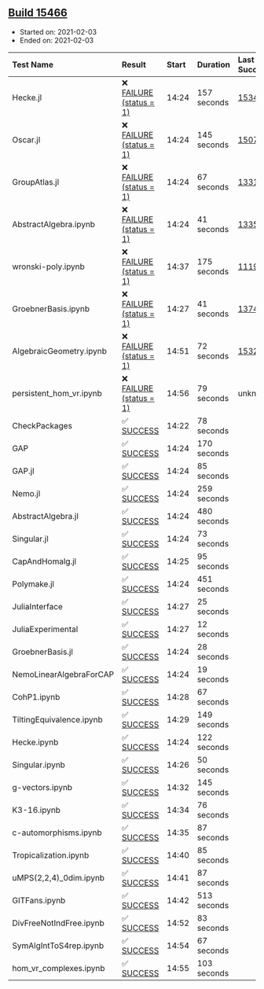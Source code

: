 ## [Build 15466](https://oscarci.mathematik.uni-kl.de/job/oscar/15466/)

* Started on: 2021-02-03
* Ended on: 2021-02-03

| Test Name    | Result | Start | Duration | Last Success | First Failure |
|:-------------|:-------|:------|:---------|:-------------|:--------------|
| Hecke.jl | ❌ [FAILURE (status = 1)](https://oscarci.mathematik.uni-kl.de/job/oscar/15466/artifact/logs/build-15466/Hecke.jl.log) | 14:24 | 157 seconds | [15344](https://oscarci.mathematik.uni-kl.de/job/oscar/15344/) | [15348](https://oscarci.mathematik.uni-kl.de/job/oscar/15348/) |
| Oscar.jl | ❌ [FAILURE (status = 1)](https://oscarci.mathematik.uni-kl.de/job/oscar/15466/artifact/logs/build-15466/Oscar.jl.log) | 14:24 | 145 seconds | [15079](https://oscarci.mathematik.uni-kl.de/job/oscar/15079/) | [15080](https://oscarci.mathematik.uni-kl.de/job/oscar/15080/) |
| GroupAtlas.jl | ❌ [FAILURE (status = 1)](https://oscarci.mathematik.uni-kl.de/job/oscar/15466/artifact/logs/build-15466/GroupAtlas.jl.log) | 14:24 | 67 seconds | [13311](https://oscarci.mathematik.uni-kl.de/job/oscar/13311/) | [13312](https://oscarci.mathematik.uni-kl.de/job/oscar/13312/) |
| AbstractAlgebra.ipynb | ❌ [FAILURE (status = 1)](https://oscarci.mathematik.uni-kl.de/job/oscar/15466/artifact/logs/build-15466/AbstractAlgebra.ipynb.log) | 14:24 | 41 seconds | [13355](https://oscarci.mathematik.uni-kl.de/job/oscar/13355/) | [13356](https://oscarci.mathematik.uni-kl.de/job/oscar/13356/) |
| wronski-poly.ipynb | ❌ [FAILURE (status = 1)](https://oscarci.mathematik.uni-kl.de/job/oscar/15466/artifact/logs/build-15466/wronski-poly.ipynb.log) | 14:37 | 175 seconds | [11192](https://oscarci.mathematik.uni-kl.de/job/oscar/11192/) | [11193](https://oscarci.mathematik.uni-kl.de/job/oscar/11193/) |
| GroebnerBasis.ipynb | ❌ [FAILURE (status = 1)](https://oscarci.mathematik.uni-kl.de/job/oscar/15466/artifact/logs/build-15466/GroebnerBasis.ipynb.log) | 14:27 | 41 seconds | [13748](https://oscarci.mathematik.uni-kl.de/job/oscar/13748/) | [13749](https://oscarci.mathematik.uni-kl.de/job/oscar/13749/) |
| AlgebraicGeometry.ipynb | ❌ [FAILURE (status = 1)](https://oscarci.mathematik.uni-kl.de/job/oscar/15466/artifact/logs/build-15466/AlgebraicGeometry.ipynb.log) | 14:51 | 72 seconds | [15322](https://oscarci.mathematik.uni-kl.de/job/oscar/15322/) | [15323](https://oscarci.mathematik.uni-kl.de/job/oscar/15323/) |
| persistent_hom_vr.ipynb | ❌ [FAILURE (status = 1)](https://oscarci.mathematik.uni-kl.de/job/oscar/15466/artifact/logs/build-15466/persistent_hom_vr.ipynb.log) | 14:56 | 79 seconds | unknown | unknown |
| CheckPackages | ✅ [SUCCESS](https://oscarci.mathematik.uni-kl.de/job/oscar/15466/artifact/logs/build-15466/CheckPackages.log) | 14:22 | 78 seconds |  |  |
| GAP | ✅ [SUCCESS](https://oscarci.mathematik.uni-kl.de/job/oscar/15466/artifact/logs/build-15466/GAP.log) | 14:24 | 170 seconds |  |  |
| GAP.jl | ✅ [SUCCESS](https://oscarci.mathematik.uni-kl.de/job/oscar/15466/artifact/logs/build-15466/GAP.jl.log) | 14:24 | 85 seconds |  |  |
| Nemo.jl | ✅ [SUCCESS](https://oscarci.mathematik.uni-kl.de/job/oscar/15466/artifact/logs/build-15466/Nemo.jl.log) | 14:24 | 259 seconds |  |  |
| AbstractAlgebra.jl | ✅ [SUCCESS](https://oscarci.mathematik.uni-kl.de/job/oscar/15466/artifact/logs/build-15466/AbstractAlgebra.jl.log) | 14:24 | 480 seconds |  |  |
| Singular.jl | ✅ [SUCCESS](https://oscarci.mathematik.uni-kl.de/job/oscar/15466/artifact/logs/build-15466/Singular.jl.log) | 14:24 | 73 seconds |  |  |
| CapAndHomalg.jl | ✅ [SUCCESS](https://oscarci.mathematik.uni-kl.de/job/oscar/15466/artifact/logs/build-15466/CapAndHomalg.jl.log) | 14:25 | 95 seconds |  |  |
| Polymake.jl | ✅ [SUCCESS](https://oscarci.mathematik.uni-kl.de/job/oscar/15466/artifact/logs/build-15466/Polymake.jl.log) | 14:24 | 451 seconds |  |  |
| JuliaInterface | ✅ [SUCCESS](https://oscarci.mathematik.uni-kl.de/job/oscar/15466/artifact/logs/build-15466/JuliaInterface.log) | 14:27 | 25 seconds |  |  |
| JuliaExperimental | ✅ [SUCCESS](https://oscarci.mathematik.uni-kl.de/job/oscar/15466/artifact/logs/build-15466/JuliaExperimental.log) | 14:27 | 12 seconds |  |  |
| GroebnerBasis.jl | ✅ [SUCCESS](https://oscarci.mathematik.uni-kl.de/job/oscar/15466/artifact/logs/build-15466/GroebnerBasis.jl.log) | 14:24 | 28 seconds |  |  |
| NemoLinearAlgebraForCAP | ✅ [SUCCESS](https://oscarci.mathematik.uni-kl.de/job/oscar/15466/artifact/logs/build-15466/NemoLinearAlgebraForCAP.log) | 14:24 | 19 seconds |  |  |
| CohP1.ipynb | ✅ [SUCCESS](https://oscarci.mathematik.uni-kl.de/job/oscar/15466/artifact/logs/build-15466/CohP1.ipynb.log) | 14:28 | 67 seconds |  |  |
| TiltingEquivalence.ipynb | ✅ [SUCCESS](https://oscarci.mathematik.uni-kl.de/job/oscar/15466/artifact/logs/build-15466/TiltingEquivalence.ipynb.log) | 14:29 | 149 seconds |  |  |
| Hecke.ipynb | ✅ [SUCCESS](https://oscarci.mathematik.uni-kl.de/job/oscar/15466/artifact/logs/build-15466/Hecke.ipynb.log) | 14:24 | 122 seconds |  |  |
| Singular.ipynb | ✅ [SUCCESS](https://oscarci.mathematik.uni-kl.de/job/oscar/15466/artifact/logs/build-15466/Singular.ipynb.log) | 14:26 | 50 seconds |  |  |
| g-vectors.ipynb | ✅ [SUCCESS](https://oscarci.mathematik.uni-kl.de/job/oscar/15466/artifact/logs/build-15466/g-vectors.ipynb.log) | 14:32 | 145 seconds |  |  |
| K3-16.ipynb | ✅ [SUCCESS](https://oscarci.mathematik.uni-kl.de/job/oscar/15466/artifact/logs/build-15466/K3-16.ipynb.log) | 14:34 | 76 seconds |  |  |
| c-automorphisms.ipynb | ✅ [SUCCESS](https://oscarci.mathematik.uni-kl.de/job/oscar/15466/artifact/logs/build-15466/c-automorphisms.ipynb.log) | 14:35 | 87 seconds |  |  |
| Tropicalization.ipynb | ✅ [SUCCESS](https://oscarci.mathematik.uni-kl.de/job/oscar/15466/artifact/logs/build-15466/Tropicalization.ipynb.log) | 14:40 | 85 seconds |  |  |
| uMPS(2,2,4)_0dim.ipynb | ✅ [SUCCESS](https://oscarci.mathematik.uni-kl.de/job/oscar/15466/artifact/logs/build-15466/uMPS-2-2-4-_0dim.ipynb.log) | 14:41 | 87 seconds |  |  |
| GITFans.ipynb | ✅ [SUCCESS](https://oscarci.mathematik.uni-kl.de/job/oscar/15466/artifact/logs/build-15466/GITFans.ipynb.log) | 14:42 | 513 seconds |  |  |
| DivFreeNotIndFree.ipynb | ✅ [SUCCESS](https://oscarci.mathematik.uni-kl.de/job/oscar/15466/artifact/logs/build-15466/DivFreeNotIndFree.ipynb.log) | 14:52 | 83 seconds |  |  |
| SymAlgIntToS4rep.ipynb | ✅ [SUCCESS](https://oscarci.mathematik.uni-kl.de/job/oscar/15466/artifact/logs/build-15466/SymAlgIntToS4rep.ipynb.log) | 14:54 | 67 seconds |  |  |
| hom_vr_complexes.ipynb | ✅ [SUCCESS](https://oscarci.mathematik.uni-kl.de/job/oscar/15466/artifact/logs/build-15466/hom_vr_complexes.ipynb.log) | 14:55 | 103 seconds |  |  |
